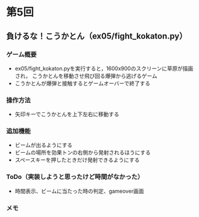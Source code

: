 # 第5回
## 負けるな！こうかとん（ex05/fight_kokaton.py）
### ゲーム概要
- ex05/fight_kokaton.pyを実行すると，1600x900のスクリーンに草原が描画され，
こうかとんを移動させ飛び回る爆弾から逃げるゲーム
- こうかとんが爆弾と接触するとゲームオーバーで終了する
### 操作方法
- 矢印キーでこうかとんを上下左右に移動する
### 追加機能
- ビームが出るようにする
- ビームの場所を効果トンの右側から発射されるほうにする
- スペースキーを押したときだけ発射できるようにする
### ToDo（実装しようと思ったけど時間がなかった）
- 時間表示、ビームに当たった時の判定、gameover画面
### メモ